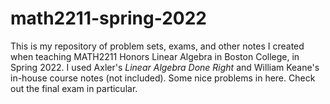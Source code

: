 # math2211-spring-2022
This is my repository of problem sets, exams, and other notes I created when teaching MATH2211 Honors Linear Algebra in Boston College, in Spring 2022. I used Axler's _Linear Algebra Done Right_ and William Keane's in-house course notes (not included). Some nice problems in here. Check out the final exam in particular.


